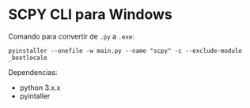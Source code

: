 # SCPY CLI para Windows

Comando para convertir de `.py` a `.exe`:

```
pyinstaller --onefile -w main.py --name "scpy" -c --exclude-module _bootlocale 
```

Dependencias:
- python 3.x.x
- pyintaller